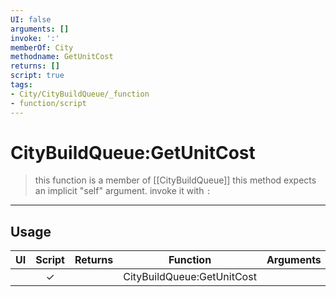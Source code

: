 ```yaml
---
UI: false
arguments: []
invoke: ':'
memberOf: City
methodname: GetUnitCost
returns: []
script: true
tags:
- City/CityBuildQueue/_function
- function/script
---
```

# CityBuildQueue:GetUnitCost
> this function is a member of [[CityBuildQueue]]
> this method expects an implicit "self" argument. invoke it with `:`
-----
## Usage
|  UI | Script | Returns | Function | Arguments |
|:---:|:------:|-------:|:--------:|:---------|
| |✓||CityBuildQueue:GetUnitCost||
